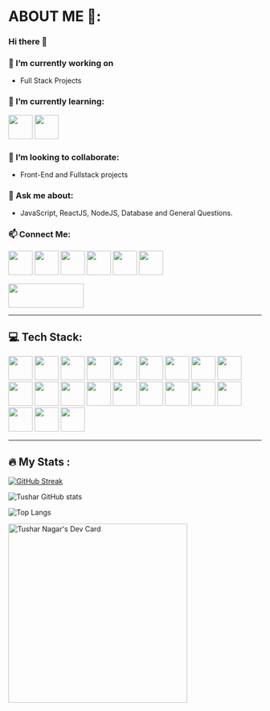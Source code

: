 # ABOUT ME 👋:

### Hi there 👋

### 🔭 I’m currently working on
- Full Stack Projects

### 🌱 I’m currently learning:
<img src="https://github.com/dheereshagrwal/colored-icons/blob/master/public/logos/nextjs/nextjs-light.svg" height="48" width="48">   <img src="https://github.com/DevFreAkeD/colored-icons/blob/master/public/icons/aws/aws.svg" height="48" width="48">
   
### 👯 I’m looking to collaborate:
- Front-End and Fullstack projects

### 💬 Ask me about:
- JavaScript, ReactJS, NodeJS, Database and General Questions.

### 📫 Connect Me:
<img src="https://github.com/dheereshagrwal/colored-icons/blob/master/public/logos/x/x-light.svg" height="48" width="48"> <img src="https://github.com/dheereshagrwal/colored-icons/blob/master/public/logos/linkedin/linkedin.svg" height="48" width="48"> <img src="https://github.com/dheereshagrwal/colored-icons/blob/master/public/logos/discord/discord.svg" height="48" width="48"> <img src="https://github.com/dheereshagrwal/colored-icons/blob/master/public/logos/leetcode/leetcode-light.png" height="48" width="48"> <img src="https://github.com/dheereshagrwal/colored-icons/blob/master/public/logos/snapchat/snapchat.svg" height="48" width="48"> <img src="https://github.com/dheereshagrwal/colored-icons/blob/master/public/logos/instagram/instagram.svg" height="48" width="48">

<img src="https://github.com/DevFreAkeD/DevFreAkeD/assets/32740788/5f1d7e3d-8a06-4df9-a088-e02daca87aaf" height="48" width="150">


<!-- 📫 How to reach me: ...
- 😄 Pronouns: ...
- ⚡ Fun fact: ...
-->
---

## 💻 Tech Stack:
<img src="https://github.com/dheereshagrwal/colored-icons/blob/master/public/logos/c/c.svg" height="48" width="48"> <img src="https://github.com/dheereshagrwal/colored-icons/blob/master/public/logos/cpp/cpp.svg" height="48" width="48"> <img src="https://github.com/DevFreAkeD/colored-icons/blob/master/public/icons/python/python.svg" height="48" width="48"> <img src="https://github.com/dheereshagrwal/colored-icons/blob/master/public/logos/html/html.svg" height="48" width="48"> <img src="https://github.com/dheereshagrwal/colored-icons/blob/master/public/logos/css/css.svg" height="48" width="48"> <img src="https://github.com/dheereshagrwal/colored-icons/blob/master/public/logos/js/js.svg" height="48" width="48"> <img src="https://github.com/dheereshagrwal/colored-icons/blob/master/public/logos/mysql/mysql.svg" height="48" width="48"> <img src="https://github.com/dheereshagrwal/colored-icons/blob/master/public/logos/mongodb/mongodb.svg" height="48" width="48"> <img src="https://github.com/dheereshagrwal/colored-icons/blob/master/public/logos/npm/npm.svg" height="48" width="48"> <img src="https://github.com/dheereshagrwal/colored-icons/blob/master/public/logos/nodejs/nodejs.svg" height="48" width="48"> <img src="https://github.com/DevFreAkeD/colored-icons/blob/master/public/icons/expressjs/expressjs.svg" height="48" width="48"> <img src="https://github.com/dheereshagrwal/colored-icons/blob/master/public/logos/reactjs/reactjs.svg" height="48" width="48"> <img src="https://github.com/DevFreAkeD/colored-icons/blob/master/public/icons/vuejs/vuejs.svg" height="48" width="48"> <img src="https://github.com/dheereshagrwal/colored-icons/blob/master/public/logos/bootstrap/bootstrap.svg" height="48" width="48"> <img src="https://github.com/dheereshagrwal/colored-icons/blob/master/public/logos/tailwind/tailwind.svg" height="48" width="48"> <img src="https://github.com/DevFreAkeD/colored-icons/blob/master/public/icons/git/git.svg" height="48" width="48">  <img src="https://github.com/DevFreAkeD/colored-icons/blob/master/public/icons/github/github-light.svg" height="48" width="48"> <img src="https://github.com/dheereshagrwal/colored-icons/blob/master/public/logos/vercel/vercel-light.svg" height="48" width="48"> <img src="https://github.com/DevFreAkeD/colored-icons/blob/master/public/icons/netlify/netlify.svg" height="48" width="48"> <img src="https://github.com/DevFreAkeD/colored-icons/blob/master/public/icons/redux/redux.svg" height="48" width="48"> <img src="https://github.com/DevFreAkeD/colored-icons/blob/master/public/icons/firebase/firebase.svg" height="48" width="48">


---

## :fire: My Stats :
[![GitHub Streak](https://streak-stats.demolab.com?user=DevFreAkeD&theme=github-dark)](https://git.io/streak-stats)

![Tushar GitHub stats](https://github-readme-stats.vercel.app/api?username=DevFreAkeD&show_icons=true&theme=dark)

![Top Langs](https://github-readme-stats.vercel.app/api/top-langs/?username=DevFreAkeD&layout=compact&theme=dark)

<a href="https://app.daily.dev/freaked"><img src="https://api.daily.dev/devcards/v2/D6SPjTkUrRXT4T7Avt1Db.png?type=default&r=aca" width="356" alt="Tushar Nagar's Dev Card"/></a>
